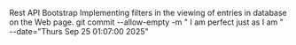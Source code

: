 Rest API
Bootstrap
Implementing filters in the viewing of entries in database on the Web page. 
git commit --allow-empty -m " I am perfect just as I am " --date="Thurs Sep 25 01:07:00 2025"
